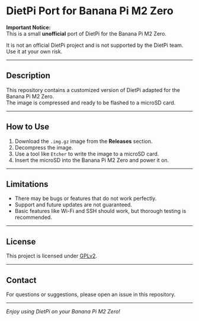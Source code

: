 # DietPi Port for Banana Pi M2 Zero

**Important Notice:**  
This is a small **unofficial** port of DietPi for the Banana Pi M2 Zero.

It is not an official DietPi project and is not supported by the DietPi team.  
Use it at your own risk.

---

## Description

This repository contains a customized version of DietPi adapted for the Banana Pi M2 Zero.  
The image is compressed and ready to be flashed to a microSD card.

---

## How to Use

1. Download the `.img.gz` image from the **Releases** section.  
2. Decompress the image.  
3. Use a tool like `Etcher` to write the image to a microSD card.  
4. Insert the microSD into the Banana Pi M2 Zero and power it on.

---

## Limitations

- There may be bugs or features that do not work perfectly.  
- Support and future updates are not guaranteed.  
- Basic features like Wi-Fi and SSH should work, but thorough testing is recommended.

---

## License

This project is licensed under [GPLv2](LICENSE).

---

## Contact

For questions or suggestions, please open an issue in this repository.

---

*Enjoy using DietPi on your Banana Pi M2 Zero!*
